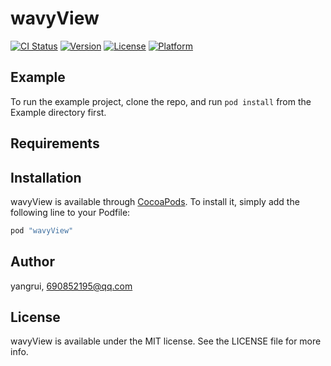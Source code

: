 # wavyView

[![CI Status](http://img.shields.io/travis/yangrui/wavyView.svg?style=flat)](https://travis-ci.org/yangrui/wavyView)
[![Version](https://img.shields.io/cocoapods/v/wavyView.svg?style=flat)](http://cocoapods.org/pods/wavyView)
[![License](https://img.shields.io/cocoapods/l/wavyView.svg?style=flat)](http://cocoapods.org/pods/wavyView)
[![Platform](https://img.shields.io/cocoapods/p/wavyView.svg?style=flat)](http://cocoapods.org/pods/wavyView)

## Example

To run the example project, clone the repo, and run `pod install` from the Example directory first.

## Requirements

## Installation

wavyView is available through [CocoaPods](http://cocoapods.org). To install
it, simply add the following line to your Podfile:

```ruby
pod "wavyView"
```

## Author

yangrui, 690852195@qq.com

## License

wavyView is available under the MIT license. See the LICENSE file for more info.
